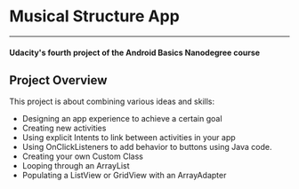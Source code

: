 # Musical Structure App
---
#### Udacity's fourth project of the Android Basics Nanodegree course

## Project Overview

This project is about combining various ideas and skills:

- Designing an app experience to achieve a certain goal
- Creating new activities
- Using explicit Intents to link between activities in your app
- Using OnClickListeners to add behavior to buttons using Java code.
- Creating your own Custom Class
- Looping through an ArrayList
- Populating a ListView or GridView with an ArrayAdapter